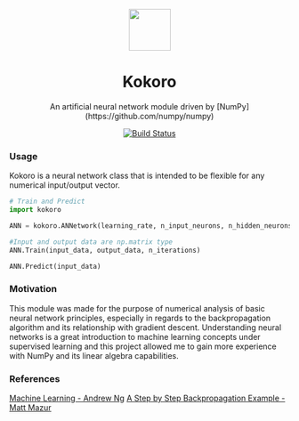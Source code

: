 
<p align="center"><a href="https://github.com/KevinDaLam/kokoro" target="_blank"><img width="75" src="https://raw.githubusercontent.com/KevinDaLam/kokoro/master/img/logo.png"></a></p>

<h1 align="center">Kokoro</h1>

<p align="center">An artificial neural network module driven by [NumPy](https://github.com/numpy/numpy)</p>

<p align="center">
  <a href="https://travis-ci.org/KevinDaLam/kokoro"><img src="https://travis-ci.org/KevinDaLam/kokoro.svg?branch=master" alt="Build Status"></a>
</p>

### Usage

Kokoro is a neural network class that is intended to be flexible for any numerical input/output vector. 

```python
# Train and Predict
import kokoro

ANN = kokoro.ANNetwork(learning_rate, n_input_neurons, n_hidden_neurons, n_hidden_layers, n_output_neurons)

#Input and output data are np.matrix type
ANN.Train(input_data, output_data, n_iterations)

ANN.Predict(input_data)

```

### Motivation

This module was made for the purpose of numerical analysis of basic neural network principles, especially in regards to the backpropagation algorithm and its relationship with gradient descent. Understanding neural networks is a great introduction to machine learning concepts under supervised learning and this project allowed me to gain more experience with NumPy and its linear algebra capabilities.

### References

[Machine Learning - Andrew Ng](https://www.coursera.org/learn/machine-learning/)
[A Step by Step Backpropagation Example - Matt Mazur](https://mattmazur.com/2015/03/17/a-step-by-step-backpropagation-example/)
